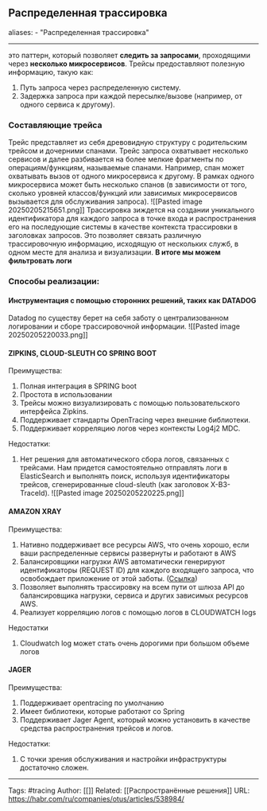 ## Распределенная трассировка
aliases: 
	- "Распределенная трассировка"

---
это паттерн, который позволяет **следить за запросами**, проходящими через **несколько микросервисов**.
Трейсы предоставляют полезную информацию, такую ​​как:
1. Путь запроса через распределенную систему.
2. Задержка запроса при каждой пересылке/вызове (например, от одного сервиса к другому).

### Составляющие трейса
Трейс представляет из себя древовидную структуру с родительским трейсом и дочерними спанами. Трейс запроса охватывает несколько сервисов и далее разбивается на более мелкие фрагменты по операциям/функциям, называемые спанами. Например, спан может охватывать вызов от одного микросервиса к другому. В рамках одного микросервиса может быть несколько спанов (в зависимости от того, сколько уровней классов/функций или зависимых микросервисов вызывается для обслуживания запроса).
![[Pasted image 20250205215651.png]]
Трассировка зиждется на создании уникального идентификатора для каждого запроса в точке входа и распространения его на последующие системы в качестве контекста трассировки в заголовках запросов. Это позволяет связать различную трассировочную информацию, исходящую от нескольких служб, в одном месте для анализа и визуализации.
**В итоге мы можем фильтровать логи**

### Способы реализации:
#### Инструментация с помощью сторонних решений, таких как DATADOG
Datadog по существу берет на себя заботу о централизованном логировании и сборе трассировочной информации.
![[Pasted image 20250205220033.png]]

#### ZIPKINS, CLOUD-SLEUTH СО SPRING BOOT
Преимущества:
1. Полная интеграция в SPRING boot
2. Простота в использовании
3. Трейсы можно визуализировать с помощью пользовательского интерфейса Zipkins.
4. Поддерживает стандарты OpenTracing через внешние библиотеки.
5. Поддерживает корреляцию логов через контексты Log4j2 MDC.

Недостатки:
1. Нет решения для автоматического сбора логов, связанных с трейсами. Нам придется самостоятельно отправлять логи в ElasticSearch и выполнять поиск, используя идентификаторы трейсов, сгенерированные cloud-sleuth (как заголовок X-B3-TraceId).
![[Pasted image 20250205220225.png]]

#### AMAZON XRAY
Преимущества:
1. Нативно поддерживает все ресурсы AWS, что очень хорошо, если ваши распределенные сервисы развернуты и работают в AWS
2. Балансировщики нагрузки AWS автоматически генерируют идентификаторы (REQUEST ID) для каждого входящего запроса, что освобождает приложение от этой заботы. ([Ссылка](https://docs.aws.amazon.com/elasticloadbalancing/latest/application/load-balancer-request-tracing.html))
3. Позволяет выполнять трассировку на всем пути от шлюза API до балансировщика нагрузки, сервиса и других зависимых ресурсов AWS.
4. Реализует корреляцию логов с помощью логов в CLOUDWATCH logs

Недостатки
1. Cloudwatch log может стать очень дорогими при большом объеме логов
#### JAGER
Преимущества:
1. Поддерживает opentracing по умолчанию
2. Имеет библиотеки, которые работают со Spring
3. Поддерживает Jager Agent, который можно установить в качестве средства распространения трейсов и логов.

Недостатки:
1. С точки зрения обслуживания и настройки инфраструктуры достаточно сложен.


---
Tags:  #tracing
Author: [[]]
Related: [[Распространённые решения]]
URL: https://habr.com/ru/companies/otus/articles/538984/